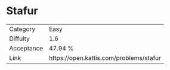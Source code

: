 # Stafur

<table>
    <tr>
        <td>Category</td>
        <td>Easy</td>
    </tr>
    <tr>
        <td>Diffulty</td>
        <td>1.6</td>
    </tr>
    <tr>
        <td>Acceptance</td>
        <td>47.94 %</td>
    </tr>
    <tr>
        <td>Link</td>
        <td>https://open.kattis.com/problems/stafur</td>
    </tr>
</table>